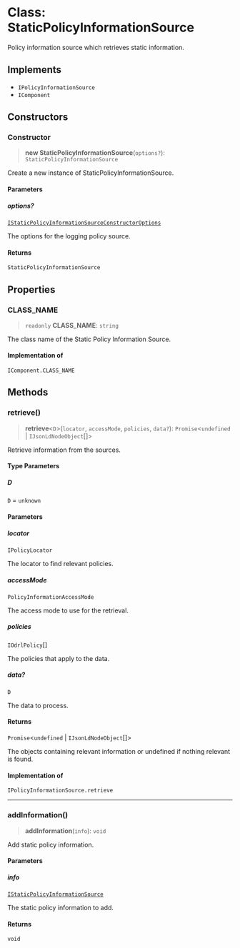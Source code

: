 # Class: StaticPolicyInformationSource

Policy information source which retrieves static information.

## Implements

- `IPolicyInformationSource`
- `IComponent`

## Constructors

### Constructor

> **new StaticPolicyInformationSource**(`options?`): `StaticPolicyInformationSource`

Create a new instance of StaticPolicyInformationSource.

#### Parameters

##### options?

[`IStaticPolicyInformationSourceConstructorOptions`](../interfaces/IStaticPolicyInformationSourceConstructorOptions.md)

The options for the logging policy source.

#### Returns

`StaticPolicyInformationSource`

## Properties

### CLASS\_NAME

> `readonly` **CLASS\_NAME**: `string`

The class name of the Static Policy Information Source.

#### Implementation of

`IComponent.CLASS_NAME`

## Methods

### retrieve()

> **retrieve**\<`D`\>(`locator`, `accessMode`, `policies`, `data?`): `Promise`\<`undefined` \| `IJsonLdNodeObject`[]\>

Retrieve information from the sources.

#### Type Parameters

##### D

`D` = `unknown`

#### Parameters

##### locator

`IPolicyLocator`

The locator to find relevant policies.

##### accessMode

`PolicyInformationAccessMode`

The access mode to use for the retrieval.

##### policies

`IOdrlPolicy`[]

The policies that apply to the data.

##### data?

`D`

The data to process.

#### Returns

`Promise`\<`undefined` \| `IJsonLdNodeObject`[]\>

The objects containing relevant information or undefined if nothing relevant is found.

#### Implementation of

`IPolicyInformationSource.retrieve`

***

### addInformation()

> **addInformation**(`info`): `void`

Add static policy information.

#### Parameters

##### info

[`IStaticPolicyInformationSource`](../interfaces/IStaticPolicyInformationSource.md)

The static policy information to add.

#### Returns

`void`
